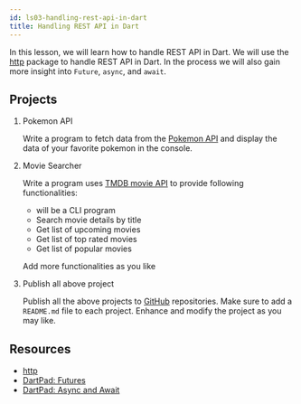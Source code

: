 ```yaml
---
id: ls03-handling-rest-api-in-dart
title: Handling REST API in Dart
---
```


In this lesson, we will learn how to handle REST API in Dart. We will use the [http](https://pub.dev/packages/http) package to handle REST API in Dart. In the process we will also gain more insight into `Future`, `async`, and `await`.

## Projects

1. Pokemon API
   
    Write a program to fetch data from the [Pokemon API](https://pokeapi.co/docs/v2) and display the data of your favorite pokemon in the console.

2. Movie Searcher

    Write a program uses [TMDB movie API](https://developers.themoviedb.org/3) to provide following functionalities:

    - will be a CLI program
    - Search movie details by title
    - Get list of upcoming movies
    - Get list of top rated movies
    - Get list of popular movies

    Add more functionalities as you like

3. Publish all above project

    Publish all the above projects to [GitHub](https://github.com) repositories. Make sure to add a `README.md` file to each project. Enhance and modify the project as you may like.

## Resources

- [http](https://pub.dev/packages/http)
- [DartPad: Futures](https://dartpad.dev/futures)
- [DartPad: Async and Await](https://dartpad.dev/async-await)